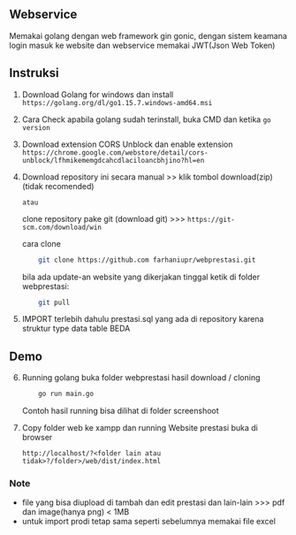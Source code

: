 ## Webservice
Memakai golang dengan web framework gin gonic, dengan sistem keamana login masuk ke website dan webservice memakai JWT(Json Web Token)

## Instruksi
1. Download Golang for windows dan install
    ```https://golang.org/dl/go1.15.7.windows-amd64.msi```

2. Cara Check apabila golang sudah terinstall, buka CMD dan ketika 
    ```go version```

3. Download extension CORS Unblock dan enable extension
    ```https://chrome.google.com/webstore/detail/cors-unblock/lfhmikememgdcahcdlaciloancbhjino?hl=en```

4. Download repository ini secara manual >> klik tombol download(zip)  (tidak recomended)

   ```atau```

   clone repository pake git (download git) >>> ```https://git-scm.com/download/win```

   cara clone 
    ```bash
        git clone https://github.com farhaniupr/webprestasi.git
    ```

    bila ada update-an website yang dikerjakan tinggal ketik di folder webprestasi:
    ```bash
        git pull 
    ```
5. IMPORT terlebih dahulu prestasi.sql yang ada di repository karena struktur type data table BEDA

## Demo
6. Running  golang buka folder webprestasi hasil download / cloning
    ```bash
        go run main.go
    ```
    Contoh hasil running bisa dilihat di folder screenshoot

7. Copy folder web ke xampp dan running Website prestasi buka di browser 

    ```http://localhost/?<folder lain atau tidak>?/folder>/web/dist/index.html```

### Note
- file yang bisa diupload di tambah dan edit prestasi dan lain-lain >>> pdf dan image(hanya png) < 1MB 
- untuk import prodi tetap sama seperti sebelumnya memakai file excel
